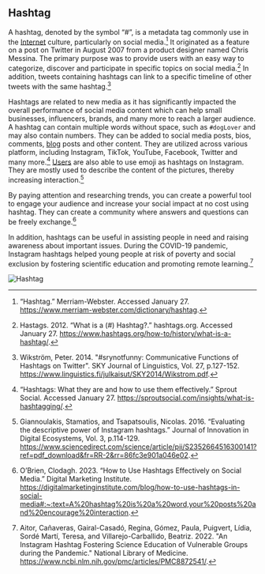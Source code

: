 ## Hashtag
A hashtag, denoted by the symbol “#”, is a metadata tag commonly use in the [Internet](../main/glossary.md#internet) culture, particularly on social media.[^Merriam-Webester24Hashtag] It originated as a feature on a post on Twitter in August 2007 from a product designer named Chris Messina. The primary purpose was to provide users with an easy way to categorize, discover and participate in specific topics on social media.[^Hastags.org12Whatis#] In addition, tweets containing hashtags can link to a specific timeline of other tweets with the same hashtag.[^WikströmHashtagOnTwitter] 

Hashtags are related to new media as it has significantly impacted the overall performance of social media content which can help small businesses, influencers, brands, and many more to reach a larger audience. A hashtag can contain multiple words without space, such as `#dogLover` and may also contain numbers. They can be added to social media posts, bios, comments, [blog](../main/glossary.md#blog) posts and other content. They are utilized across various platform, including Instagram, TikTok, YouTube, Facebook, Twitter and many more.[^SproutSocial23HashtagsWhatAreThey] [Users](../main/glossary.md#user) are also able to use emoji as hashtags on Instagram. They are mostly used to describe the content of the pictures, thereby increasing interaction.[^GiannoulakisTsapatsoulisPowerOfInstagram]  

By paying attention and researching trends, you can create a powerful tool to engage your audience and increase your social impact at no cost using hashtag. They can create a community where answers and questions can be freely exchange.[^OBrienDigitalMarketingInstitute] 

In addition, hashtags can be useful in assisting people in need and raising awareness about important issues. During the COVID-19 pandemic, Instagram hashtags helped young people at risk of poverty and social exclusion by fostering scientific education and promoting remote learning.[^PublicHealth22Instagram]

![Hashtag](../images/hashtag-tham.png)

[^Merriam-Webester24Hashtag]: “Hashtag.” Merriam-Webster. Accessed January 27. https://www.merriam-webster.com/dictionary/hashtag. 

[^Hastags.org12Whatis#]: Hastags. 2012. “What is a (#) Hashtag?.” hashtags.org. Accessed January 27. https://www.hashtags.org/how-to/history/what-is-a-hashtag/.
	
[^SproutSocial23HashtagsWhatAreThey]: “Hashtags: What they are and how to use them effectively.” Sprout Social. Accessed January 27. https://sproutsocial.com/insights/what-is-hashtagging/.

[^GiannoulakisTsapatsoulisPowerOfInstagram]: Giannoulakis, Stamatios, and Tsapatsoulis, Nicolas. 2016. “Evaluating the descriptive power of Instagram hashtags.” Journal of Innovation in Digital Ecosystems, Vol. 3, p.114-129. https://www.sciencedirect.com/science/article/pii/S2352664516300141?ref=pdf_download&fr=RR-2&rr=86fc3e901a046e02.

[^WikströmHashtagOnTwitter]: Wikström, Peter. 2014. "#srynotfunny: Communicative Functions of Hashtags on Twitter". SKY Journal of Linguistics, Vol. 27, p.127-152. https://www.linguistics.fi/julkaisut/SKY2014/Wikstrom.pdf.

[^PublicHealth22Instagram]: Aitor, Cañaveras, Gairal-Casadó, Regina, Gómez, Paula, Puigvert, Lídia, Sordé Martí, Teresa, and Villarejo-Carballido, Beatriz. 2022. "An Instagram Hashtag Fostering Science Education of Vulnerable Groups during the Pandemic." National Library of Medicine. https://www.ncbi.nlm.nih.gov/pmc/articles/PMC8872541/.

[^OBrienDigitalMarketingInstitute]: O’Brien, Clodagh. 2023. “How to Use Hashtags Effectively on Social Media.” Digital Marketing Institute. https://digitalmarketinginstitute.com/blog/how-to-use-hashtags-in-social-media#:~:text=A%20hashtag%20is%20a%20word,your%20posts%20and%20encourage%20interaction.
